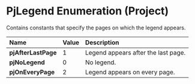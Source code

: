 
# PjLegend Enumeration (Project)

Contains constants that specify the pages on which the legend appears.



|**Name**|**Value**|**Description**|
|:-----|:-----|:-----|
| **pjAfterLastPage**|1|Legend appears after the last page.|
| **pjNoLegend**|0|No legend.|
| **pjOnEveryPage**|2|Legend appears on every page.|
